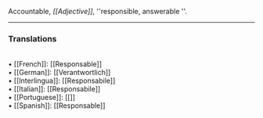 Accountable, <i>[[Adjective]]</i>, ''responsible, answerable ''. 
<HR> <P> <H3>Translations</H3>
<BR>• [[French]]: [[Responsable]]
<BR>• [[German]]: [[Verantwortlich]]
<BR>• [[Interlingua]]: [[Responsabile]]
<BR>• [[Italian]]: [[Responsabile]]
<BR>• [[Portuguese]]: [[]]
<BR>• [[Spanish]]: [[Responsable]]
<BR>